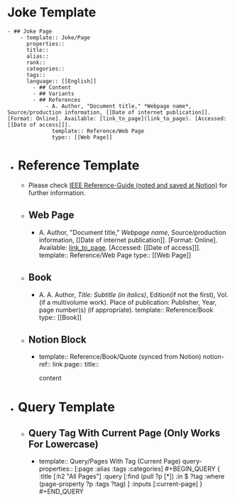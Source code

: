 # Joke Template
	- ## Joke Page
		- template:: Joke/Page
		  properties::
		  title::
		  alias::
		  rank::
		  categories::
		  tags::
		  language:: [[English]]
			- ## Content
			- ## Variants
			- ## References
				- A. Author, "Document title," *Webpage name*, Source/production information, [[Date of internet publication]]. [Format: Online]. Available: [link_to_page](link_to_page). [Accessed: [[Date of access]]].
				  template:: Reference/Web Page
				  type:: [[Web Page]]
- # Reference Template
	- Please check [IEEE Reference-Guide (noted and saved at Notion)](https://www.notion.so/IEEE-c20f77097df448c49d1f6e0688a49880#9ccdd756473d4718b2b71c5eb694e11c) for further information.
	- ## Web Page
		- A. Author, "Document title," *Webpage name*, Source/production information, [[Date of internet publication]]. [Format: Online]. Available: [link_to_page](link_to_page). [Accessed: [[Date of access]]].
		  template:: Reference/Web Page
		  type:: [[Web Page]]
	- ## Book
		- A. A. Author, *Title: Subtitle (in italics)*, Edition(if not the first), Vol.(if a multivolume work). Place of publication: Publisher, Year, page number(s) (if appropriate).
		  template:: Reference/Book
		  type:: [[Book]]
	- ## Notion Block
		- template:: Reference/Book/Quote (synced from Notion)
		  notion-ref:: link
		  page::
		  title::

		  content
- # Query Template
	- ## Query Tag With Current Page (Only Works For Lowercase)
		- template:: Query/Pages With Tag (Current Page)
		  query-properties:: [:page :alias :tags :categories]
		  #+BEGIN_QUERY
		  {
		      :title [:h2 "All Pages"]
		      :query [:find (pull ?p [*])
		      :in $ ?tag
		      :where
		          (page-property ?p :tags ?tag)
		      ]
		      :inputs [:current-page]
		  }
		  #+END_QUERY